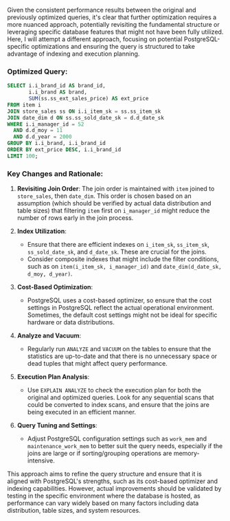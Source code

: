 Given the consistent performance results between the original and previously optimized queries, it's clear that further optimization requires a more nuanced approach, potentially revisiting the fundamental structure or leveraging specific database features that might not have been fully utilized. Here, I will attempt a different approach, focusing on potential PostgreSQL-specific optimizations and ensuring the query is structured to take advantage of indexing and execution planning.

### Optimized Query:
```sql
SELECT i.i_brand_id AS brand_id, 
       i.i_brand AS brand, 
       SUM(ss.ss_ext_sales_price) AS ext_price
FROM item i
JOIN store_sales ss ON i.i_item_sk = ss.ss_item_sk
JOIN date_dim d ON ss.ss_sold_date_sk = d.d_date_sk
WHERE i.i_manager_id = 52
  AND d.d_moy = 11
  AND d.d_year = 2000
GROUP BY i.i_brand, i.i_brand_id
ORDER BY ext_price DESC, i.i_brand_id
LIMIT 100;
```

### Key Changes and Rationale:
1. **Revisiting Join Order**: The join order is maintained with `item` joined to `store_sales`, then `date_dim`. This order is chosen based on an assumption (which should be verified by actual data distribution and table sizes) that filtering `item` first on `i_manager_id` might reduce the number of rows early in the join process.

2. **Index Utilization**:
   - Ensure that there are efficient indexes on `i_item_sk`, `ss_item_sk`, `ss_sold_date_sk`, and `d_date_sk`. These are crucial for the joins.
   - Consider composite indexes that might include the filter conditions, such as on `item(i_item_sk, i_manager_id)` and `date_dim(d_date_sk, d_moy, d_year)`.

3. **Cost-Based Optimization**:
   - PostgreSQL uses a cost-based optimizer, so ensure that the cost settings in PostgreSQL reflect the actual operational environment. Sometimes, the default cost settings might not be ideal for specific hardware or data distributions.

4. **Analyze and Vacuum**:
   - Regularly run `ANALYZE` and `VACUUM` on the tables to ensure that the statistics are up-to-date and that there is no unnecessary space or dead tuples that might affect query performance.

5. **Execution Plan Analysis**:
   - Use `EXPLAIN ANALYZE` to check the execution plan for both the original and optimized queries. Look for any sequential scans that could be converted to index scans, and ensure that the joins are being executed in an efficient manner.

6. **Query Tuning and Settings**:
   - Adjust PostgreSQL configuration settings such as `work_mem` and `maintenance_work_mem` to better suit the query needs, especially if the joins are large or if sorting/grouping operations are memory-intensive.

This approach aims to refine the query structure and ensure that it is aligned with PostgreSQL's strengths, such as its cost-based optimizer and indexing capabilities. However, actual improvements should be validated by testing in the specific environment where the database is hosted, as performance can vary widely based on many factors including data distribution, table sizes, and system resources.